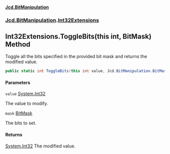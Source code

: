 #### [Jcd.BitManipulation](index.md 'index')
### [Jcd.BitManipulation](Jcd.BitManipulation.md 'Jcd.BitManipulation').[Int32Extensions](Jcd.BitManipulation.Int32Extensions.md 'Jcd.BitManipulation.Int32Extensions')

## Int32Extensions.ToggleBits(this int, BitMask) Method

Toggle all the bits specified in the provided bit mask and returns the modified value.

```csharp
public static int ToggleBits(this int value, Jcd.BitManipulation.BitMask mask);
```
#### Parameters

<a name='Jcd.BitManipulation.Int32Extensions.ToggleBits(thisint,Jcd.BitManipulation.BitMask).value'></a>

`value` [System.Int32](https://docs.microsoft.com/en-us/dotnet/api/System.Int32 'System.Int32')

The value to modify.

<a name='Jcd.BitManipulation.Int32Extensions.ToggleBits(thisint,Jcd.BitManipulation.BitMask).mask'></a>

`mask` [BitMask](Jcd.BitManipulation.BitMask.md 'Jcd.BitManipulation.BitMask')

The bits to set.

#### Returns
[System.Int32](https://docs.microsoft.com/en-us/dotnet/api/System.Int32 'System.Int32')
The modified value.